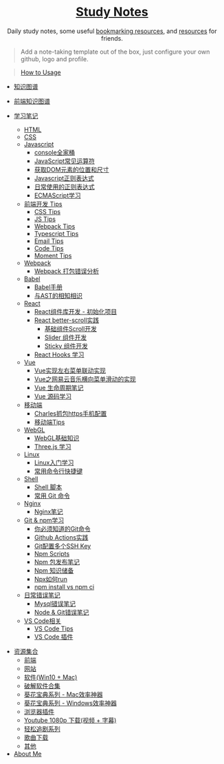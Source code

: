 <!--

 * @Author: Rain120
 * @Date: 2019-09-08 16:50:18
 * @LastEditTime: 2019-10-28 14:41:02
 -->
<h1 align="center">
  <a href="https://rain120.github.io/study-notes">Study Notes</a>
</h1>

<div align="center">
Daily study notes, some useful <a href="https://rain120.github.io/study-notes/#/resources">bookmarking resources</a>, and <a href="https://rain120.github.io/study-notes/#/resources">resources</a> for friends.
</div>

> Add a note-taking template out of the box, just configure your own github, logo and profile.

> [How to Usage](https://github.com/Rain120/study-notes/tree/note-template)

<!-- 学习笔记 -->

* [知识图谱](knowledge-map/guide.md)
  
* [前端知识图谱](knowledge-map/fe_knowledge_map.md)
  
* [学习笔记](notes/guide.md)
    * [HTML](notes/html/guide.md)
    * [CSS](notes/css/guide.md)
    * [Javascript](notes/javascript/guide.md)
      * [console全家桶](notes/javascript/console/console-related-note.md)
      * [JavaScript常见运算符](notes/javascript/common-operator/common-operator.md)
      * [获取DOM元素的位置和尺寸](notes/javascript/get-dom-property/get-dom-property.md)
      * [Javascript正则表达式](notes/javascript/regular_expression/regular_expression.md)
      * [日常使用的正则表达式](notes/javascript/regular_expression/common_reg_exps.md)
      * [ECMAScript学习](notes/javascript/es-study/es-guide.md)
    * [前端开发 Tips](notes/tips/guide.md)
      * [CSS Tips](notes/tips/css-tips.md)
      * [JS Tips](notes/tips/js-tips.md)
      * [Webpack Tips](notes/tips/webpack-tips.md)
      * [Typescript Tips](notes/tips/typescript-tips.md)
      * [Email Tips](notes/tips/email-tips.md)
      * [Code Tips](notes/tips/code-tips.md)
      * [Moment Tips](notes/tips/moment-tips.md)
    * [Webpack](notes/webpack/guide.md)
      * [Webpack 打包错误分析](notes/webpack/error-analysis/error-analysis.md)
    * [Babel](notes/babel/guide.md)
        * [Babel手册](notes/babel/babel-handbook.md)
        * [与AST的相知相识](notes/babel/ast/ast.md)
    * [React](notes/react/guide.md)
        * [React组件库开发 - 初始化项目](notes/react/component-library/init.md)
        * [React better-scroll实践](notes/react/better-scroll/better-scroll.md)
          * [基础组件Scroll开发](notes/react/better-scroll/scroll.md)
          * [Slider 组件开发](notes/react/better-scroll/slider.md)
          * [Sticky 组件开发](notes/react/better-scroll/sticky.md)
        * [React Hooks 学习](notes/react/hooks/hooks.md)
    * [Vue](notes/vue/guide.md)
         * [Vue实现左右菜单联动实现](notes/vue/cascade-menu/cascade-menu.md)
         * [Vue之网易云音乐横向菜单滑动的实现](notes/vue/slide-menu/slide-menu.md)
         * [Vue 生命周期笔记](notes/vue/vue-lifecycle/vue-lifecycle.md)
         * [Vue 源码学习](notes/vue/code-review/code-review.md)
    * [移动端](notes/mobile/guide.md)
      * [Charles抓包https手机配置](notes/mobile/charles-https-mobile-config.md)
      * [移动端Tips](notes/mobile/mobile-tips.md)
    * [WebGL](notes/webgl/guide.md)
      * [WebGL基础知识](notes/webgl/webgl.md)
      * [Three.js 学习](notes/webgl/threejs/threejs.md)
    * [Linux](notes/linux/guide.md)
      * [Linux入门学习](notes/linux/initial.md)
      * [常用命令行快捷键](notes/linux/command-shortcut.md)
    * [Shell](notes/shell/guide.md)
      - [Shell 脚本](notes/shell/shell.md)
      - [常用 Git 命令](notes/shell/common-git-commands.md)
    * [Nginx](notes/nginx/guide.md)
      * [Nginx笔记](notes/nginx/nginx/note.md)
    * [Git & npm学习](notes/git-npm/guide.md)
      * [你必须知道的Git命令](notes/git-npm/you-must-know-git-commands.md)
      * [Github Actions实践](notes/git-npm/github-action.md)
      * [Git配置多个SSH Key](notes/git-npm/git-config-multiple-ssh.md)
      * [Npm Scripts](notes/git-npm/npm-scripts.md)
      * [Npm 包发布笔记](notes/git-npm/npm-publish.md)
      * [Npm 知识储备](notes/git-npm/npm-knowledge-reserve.md)
      * [Npx如何run](notes/git-npm/how-npx-to-run.md)
      * [npm install vs npm ci](notes/git-npm/npm-install-vs-npm-ci.md)
    * [日常错误笔记](notes/error-qa/guide.md)
      * [Mysql错误笔记](notes/error-qa/mysql/note-qa.md)
      * [Node & Git错误笔记](notes/error-qa/node-git/note-qa.md)
    * [VS Code相关](notes/vscode/guide.md)
         * [VS Code Tips](notes/vscode/tips.md)
         * [VS Code 插件](notes/vscode/extensions.md)

<!--  资源集合 -->

* [资源集合](resources/guide.md)
  * [前端](resources/front-end.md)
  * [网站](resources/website.md)
  * [软件(Win10 + Mac)](resources/software.md)
  * [破解软件合集](resources/crack-software-collection.md)
  * [葵花宝典系列 - Mac效率神器](resources/mac-software.md)
  * [葵花宝典系列 - Windows效率神器](resources/window-software.md)
  * [浏览器插件](resources/browser-plugins.md)
  * [Youtube 1080p 下载(视频 + 字幕)](resources/youtube-download.md)
  * [轻松追剧系列](resources/shows.md)
  * [歌曲下载](resources/music-download.md)
  * [其他](resources/others.md)
* [About Me](profile/profile.md)

<!-- About Me -->
<!-- ---
* [<i class="profile-icon gh iconfont icon-github"></i>Github](https://github.com/Rain120)
* [<i class="profile-icon zh iconfont icon-zhihu"></i>知乎](https://www.zhihu.com/people/yan-yang-nian-hua-120/activities)
* [<i class="profile-icon jj iconfont icon-juejin"></i>掘金](https://juejin.im/user/57c616496be3ff00584f54db)
* [<i class="profile-icon bk iconfont icon-blog"></i>个人博客](https://rain120.github.io/)
* [<i class="profile-icon sf iconfont icon-sf"></i>SegmentFault](https://segmentfault.com/u/rainyk1/articles)
* [<i class="profile-icon csdn iconfont icon-csdn"></i>CSDN](https://blog.csdn.net/ZC_XY) -->
